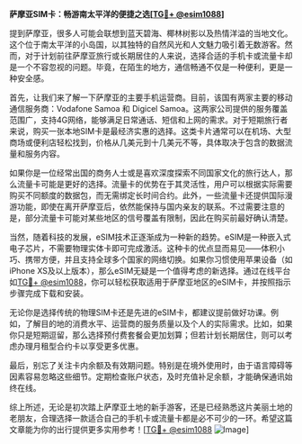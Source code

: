 **萨摩亚SIM卡：畅游南太平洋的便捷之选[[TG💪+ @esim1088](https://t.me/s/esim1088)]**

提到萨摩亚，很多人可能会联想到蓝天碧海、椰林树影以及热情洋溢的当地文化。这个位于南太平洋的小岛国，以其独特的自然风光和人文魅力吸引着无数游客。然而，对于计划前往萨摩亚旅行或长期居住的人来说，选择合适的手机卡或流量卡却是一个不容忽视的问题。毕竟，在陌生的地方，通信畅通不仅是一种便利，更是一种安全感。

首先，让我们来了解一下萨摩亚的主要手机运营商。目前，该国有两家主要的移动通信服务商：Vodafone Samoa 和 Digicel Samoa。这两家公司提供的服务覆盖范围广，支持4G网络，能够满足日常通话、短信和上网的需求。对于短期旅行者来说，购买一张本地SIM卡是最经济实惠的选择。这类卡片通常可以在机场、大型商场或便利店轻松找到，价格从几美元到十几美元不等，具体取决于包含的数据流量和服务内容。

如果你是一位经常出国的商务人士或是喜欢深度探索不同国家文化的旅行达人，那么流量卡可能是更好的选择。流量卡的优势在于其灵活性，用户可以根据实际需要购买不同额度的数据包，而无需绑定长时间合约。此外，一些流量卡还提供国际漫游功能，即使在离开萨摩亚后，依然能保持与国内亲友的联系。不过需要注意的是，部分流量卡可能对某些地区的信号覆盖有限制，因此在购买前最好确认清楚。

当然，随着科技的发展，eSIM技术正逐渐成为一种新的趋势。eSIM是一种嵌入式电子芯片，不需要物理实体卡即可完成激活。这种卡的优点显而易见——体积小巧、携带方便，并且支持全球多个国家的网络切换。如果你习惯使用苹果设备（如iPhone XS及以上版本），那么eSIM无疑是一个值得考虑的新选择。通过在线平台如[TG💪+ @esim1088](https://t.me/s/esim1088)，你可以轻松获取适用于萨摩亚地区的eSIM卡，并按照指示步骤完成下载和安装。

无论你是选择传统的物理SIM卡还是先进的eSIM卡，都建议提前做好功课。例如，了解目的地的消费水平、运营商的服务质量以及个人的实际需求。比如，如果你只是短期逗留，那么选择预付费套餐会更加划算；但若计划长期居住，则可以考虑办理月租型合约卡以享受更多优惠。

最后，别忘了关注卡内余额及有效期问题。特别是在境外使用时，由于语言障碍等因素容易忽略这些细节。定期检查账户状态，及时充值补足余额，才能确保通讯始终在线。

综上所述，无论是初次踏上萨摩亚土地的新手游客，还是已经熟悉这片美丽土地的老朋友，合理选择一款适合自己的手机卡或流量卡都是必不可少的一环。希望这篇文章能为你的出行提供更多实用参考！[[TG💪+ @esim1088](https://t.me/s/esim1088) ![Image](https://i.postimg.cc/4NQfJmqS/Snipaste-2025-05-13-00-14-12.png)]